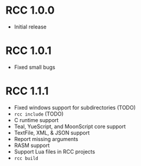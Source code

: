 # RCC 1.0.0
- Initial release
# RCC 1.0.1
- Fixed small bugs
# RCC 1.1.1
- Fixed windows support for subdirectories (TODO)
- `rcc include` (TODO)
- C runtime support
- Teal, YueScript, and MoonScript core support
- TextFile, XML, & JSON support
- Report missing arguments
- RASM support
- Support Lua files in RCC projects
- `rcc build`